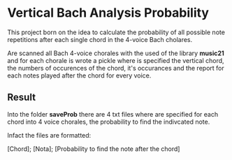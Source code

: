 # **Vertical Bach Analysis Probability**
This project born on the idea to calculate the probability of all possible note repetitions after each single chord in the 4-voice Bach cholares.

Are scanned all Bach 4-voice chorales with the used of the library **music21** and for each chorale is wrote a pickle where is specified the vertical chord, the numbers of occurences of the chord, it's occurances and the report for each notes played after the chord for every voice.

## Result
Into the folder **saveProb** there are 4 txt files where are specified for each chord into 4 voice chorales, the probability to find the indivcated note.

Infact the files are formatted:

[Chord]; [Nota]; [Probability to find the note after the chord]
